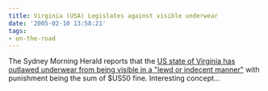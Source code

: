 ```yaml
---
title: Virginia (USA) Legislates against visible underwear
date: '2005-02-10 13:58:21'
tags:
- on-the-road
---
```


The Sydney Morning Herald reports that the <a href="http://www.smh.com.au/news/World/Law-strikes-low-blow/2005/02/09/1107890256331.html" title="Sydney Morning Herald - Law strikes low blow">US state of Virginia has outlawed underwear from being visible in a "lewd or indecent manner"</a> with punishment being the sum of $US50 fine. Interesting concept...
